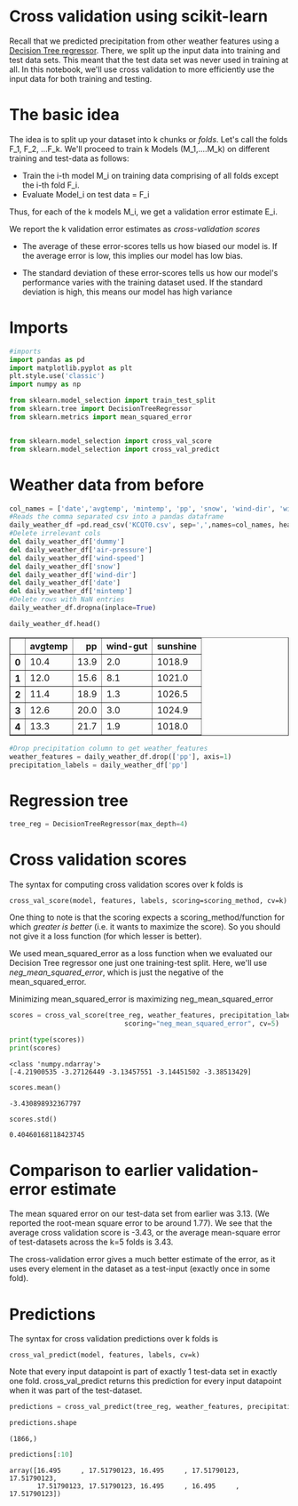 # Cross validation using scikit-learn

Recall that we predicted precipitation from other weather features using a [Decision Tree regressor](https://github.com/nivbhaskhar/Tools/blob/master/scikit-learn/decision_tree_regressor.md). There, we split up the input data into training and test data sets. This meant that the test data set was never used in training at all. In this notebook, we'll use cross validation to more efficiently use the input data for both training and testing.

# The basic idea

The idea is to split up your dataset into k chunks or *folds*. Let's call the folds F_1, F_2, ...F_k. We'll proceed to train k Models (M_1,....M_k) on different training and test-data as follows:

* Train the i-th model M_i on training data comprising of all folds except the i-th fold F_i. 
* Evaluate Model_i on test data = F_i

Thus, for each of the k models M_i, we get a validation error estimate E_i.

We report the k validation error estimates as *cross-validation scores* 


* The average of these error-scores tells us how biased our model is. If the average error is low, this implies our model has low bias.


* The standard deviation of these error-scores tells us how our model's performance varies with the training dataset used. If the standard deviation is high, this means our model has high variance 







# Imports


```python
#imports
import pandas as pd
import matplotlib.pyplot as plt
plt.style.use('classic')
import numpy as np

from sklearn.model_selection import train_test_split
from sklearn.tree import DecisionTreeRegressor
from sklearn.metrics import mean_squared_error


from sklearn.model_selection import cross_val_score
from sklearn.model_selection import cross_val_predict
```

# Weather data from before


```python
col_names = ['date','avgtemp', 'mintemp', 'pp', 'snow', 'wind-dir', 'wind-speed', 'wind-gut', 'air-pressure', 'sunshine', 'dummy']
#Reads the comma separated csv into a pandas dataframe
daily_weather_df =pd.read_csv('KCQT0.csv', sep=',',names=col_names, header = None)
#Delete irrelevant cols
del daily_weather_df['dummy']
del daily_weather_df['air-pressure']
del daily_weather_df['wind-speed']
del daily_weather_df['snow']
del daily_weather_df['wind-dir']
del daily_weather_df['date']
del daily_weather_df['mintemp']
#Delete rows with NaN entries
daily_weather_df.dropna(inplace=True)
```


```python
daily_weather_df.head()

```




<div>
<style scoped>
    .dataframe tbody tr th:only-of-type {
        vertical-align: middle;
    }

    .dataframe tbody tr th {
        vertical-align: top;
    }

    .dataframe thead th {
        text-align: right;
    }
</style>
<table border="1" class="dataframe">
  <thead>
    <tr style="text-align: right;">
      <th></th>
      <th>avgtemp</th>
      <th>pp</th>
      <th>wind-gut</th>
      <th>sunshine</th>
    </tr>
  </thead>
  <tbody>
    <tr>
      <th>0</th>
      <td>10.4</td>
      <td>13.9</td>
      <td>2.0</td>
      <td>1018.9</td>
    </tr>
    <tr>
      <th>1</th>
      <td>12.0</td>
      <td>15.6</td>
      <td>8.1</td>
      <td>1021.0</td>
    </tr>
    <tr>
      <th>2</th>
      <td>11.4</td>
      <td>18.9</td>
      <td>1.3</td>
      <td>1026.5</td>
    </tr>
    <tr>
      <th>3</th>
      <td>12.6</td>
      <td>20.0</td>
      <td>3.0</td>
      <td>1024.9</td>
    </tr>
    <tr>
      <th>4</th>
      <td>13.3</td>
      <td>21.7</td>
      <td>1.9</td>
      <td>1018.0</td>
    </tr>
  </tbody>
</table>
</div>




```python
#Drop precipitation column to get weather_features
weather_features = daily_weather_df.drop(['pp'], axis=1)
precipitation_labels = daily_weather_df['pp']
```

# Regression tree


```python
tree_reg = DecisionTreeRegressor(max_depth=4)
```

# Cross validation scores

The syntax for computing cross validation scores over k folds is 


```cross_val_score(model, features, labels, scoring=scoring_method, cv=k)```


One thing to note is that the scoring expects a scoring_method/function for which *greater is better* (i.e. it wants to maximize the score). So you should not give it a loss function (for which lesser is better).


We used mean_squared_error as a loss function when we evaluated our Decision Tree regressor one just one training-test split. Here, we'll use *neg_mean_squared_error*, which is just the negative of the mean_squared_error.


Minimizing mean_squared_error is maximizing neg_mean_squared_error



```python
scores = cross_val_score(tree_reg, weather_features, precipitation_labels,
                             scoring="neg_mean_squared_error", cv=5)
```


```python
print(type(scores))
print(scores)
```

    <class 'numpy.ndarray'>
    [-4.21900535 -3.27126449 -3.13457551 -3.14451502 -3.38513429]



```python
scores.mean()
```




    -3.430898932367797




```python
scores.std()
```




    0.40460168118423745



# Comparison to earlier validation-error estimate

The mean squared error on our test-data set from earlier was 3.13. (We reported the root-mean square error to be around 1.77). We see that the average cross validation score is -3.43, or the average mean-square error of test-datasets across the k=5 folds is 3.43.

The cross-validation error gives a much better estimate of the error, as it uses every element in the dataset as a test-input (exactly once in some fold). 

# Predictions

The syntax for cross validation predictions over k folds is 


```cross_val_predict(model, features, labels, cv=k)```

Note that every input datapoint is part of exactly 1 test-data set in exactly one fold. cross_val_predict returns this prediction for every input datapoint when it was part of the test-dataset. 



```python
predictions = cross_val_predict(tree_reg, weather_features, precipitation_labels, cv=5)
```


```python
predictions.shape
```




    (1866,)




```python
predictions[:10]
```




    array([16.495     , 17.51790123, 16.495     , 17.51790123, 17.51790123,
           17.51790123, 17.51790123, 16.495     , 16.495     , 17.51790123])




```python

```
